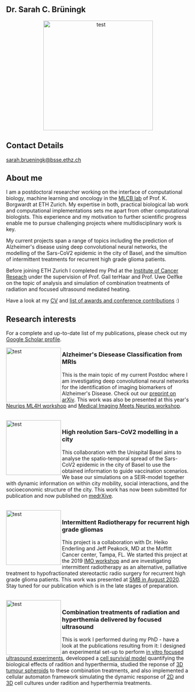 
## Dr. Sarah C. Brüningk

<p align="center">
<img src="https://user-images.githubusercontent.com/54959592/100919631-5811ab80-34da-11eb-8282-0950e362eeb7.jpeg" alt=test width=300 height=300>
</p>

## Contact Details

sarah.brueningk@bsse.ethz.ch


## About me

I am a postdoctoral researcher working on the interface of computational biology, machine learning and oncology in the [MLCB lab](https://bsse.ethz.ch/mlcb) of Prof. K. Borgwardt at ETH Zurich. My expertise in both, practical biological lab work and computational implementations sets me apart from other computational biologists. This experience and my motivation to further scientific progress enable me to pursue challenging projects where multidisciplinary work is key. 

My current projects span a range of topics including the prediction of Alzheimer's disease using deep convolutional neural networks, the modelling of the Sars-CoV2 epidemic in the city of Basel, and the simultion of intermittent treatments for recurrent high grade glioma patients. 

Before joining ETH Zurich I completed my Phd at the [Institute of Cancer Reseach](https://www.icr.ac.uk/) under the supervision of Prof. Gail terHaar and Prof. Uwe Oelfke on the topic of analysis and simulation of combination treatments of radiation and focused ultrasound mediated heating. 

Have a look at my [CV](https://github.com/sbrueningk/sbrueningk.github.io/files/5631559/CV_SBrueningk.pdf) and [list of awards and conference contributions](https://github.com/sbrueningk/sbrueningk.github.io/files/5631568/Publications_SBrueningk.pdf) :)


## Research interests
For a complete and up-to-date list of my publications, please check out my [Google Scholar profile](https://scholar.google.com/citations?user=Wio1KtsAAAAJ&hl=en).

<img align="left" src="https://user-images.githubusercontent.com/54959592/100927903-cc9e1780-34e5-11eb-9be5-87cd54018bf5.png" alt=test width=150 height=150>

### Alzheimer's Diesease Classification from MRIs
This is the main topic of my current Postdoc where I am investigating deep convolutional neural networks for the identification of imaging biomarkers of Alzheimer's Disease. Check out our [preprint on arXiv](https://arxiv.org/abs/2011.06531). This work was also be presented at this year's [Neurips ML4H workshop](https://ml4health.github.io/2020/) and [Medical Imaging Meets Neurips workshop](https://sites.google.com/view/med-neurips-2020). 
  
<br>
<img align="left" src="https://user-images.githubusercontent.com/54959592/100928293-4cc47d00-34e6-11eb-8f04-39b697737dbe.png" alt=test width=150 height=150>


### High reolution Sars-CoV2 modelling in a city
This collaboration with the Unispital Basel aims to analyse the spatio-temporal spread of the Sars-CoV2 epidemic in the city of Basel to use the obtained information to guide vaccination scenarios. We base our simulations on a SEIR-model together with dynamic information on within city mobility, social interactions, and the socioeconomic structure of the city. This work has now been submitted for publication and now published on [medrXive](https://medrxiv.org/cgi/content/short/2020.12.15.20248130v1).

<br>
<img align="left" src="https://user-images.githubusercontent.com/54959592/100929177-82b63100-34e7-11eb-8e3b-220c6216df82.png" alt=test width=150 height=150>


### Intermittent Radiotherapy for recurrent high grade gliomas
This project is a collaboration with Dr. Heiko Enderling and Jeff Peakock, MD at the Moffitt Cancer center, Tampa, FL. We started this project at the 2019 [IMO workshop](http://blog.mathematical-oncology.org/IMO-workshop-a-history.html) and are investigating intermittent radiotherapy as an alternative, palliative treatment to hypofractionated stereotactic radio surgery for recurrent high grade glioma patients. This work was presented at [SMB in August 2020](https://smb2020.org/wednesday/#MS2). Stay tuned for our publication which is in the late stages of preparation. 

<br>
<img align="left" src="https://user-images.githubusercontent.com/54959592/100930202-0a506f80-34e9-11eb-8c41-27fb051d0bbc.png" alt=test width=150 height=150>


### Combination treatments of radiation and hyperthemia delivered by focused ultrasound
This is work I performed during my PhD - have a look at the publications resulting from it: I designed an experimental set-up to perform [in vitro focused ultrasound experiments](https://www.ncbi.nlm.nih.gov/pmc/articles/PMC6878221/), developped a [cell survivial model](https://www.tandfonline.com/doi/abs/10.1080/02656736.2017.1341059) quantifying the biological effects of radition and hyperthermia, studied the reponse of [3D tumour spheroids](https://www.nature.com/articles/s41598-020-58569-4) to these combination treatments, and also implemented a cellular automaton framework simulating the dynamic response of [2D](https://royalsocietypublishing.org/doi/full/10.1098/rsif.2017.0681) and [3D](https://www.nature.com/articles/s41598-019-54117-x) cell cultures under radition and hyperthermia treatments. 

[1]: https://user-images.githubusercontent.com/54959592/100919631-5811ab80-34da-11eb-8282-0950e362eeb7.jpeg


